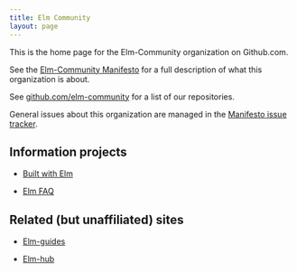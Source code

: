 ```yaml
---
title: Elm Community
layout: page
---
```

This is the home page for the Elm-Community organization on Github.com.

See the [Elm-Community Manifesto](https://github.com/elm-community/Manifesto) for a full description of what this organization is about.

See [github.com/elm-community](https://github.com/elm-community) for a list of our repositories.

General issues about this organization are managed in the [Manifesto issue tracker]( https://github.com/elm-community/Manifesto/issues).

## Information projects

* [Built with Elm](http://builtwithelm.co/)

* [Elm FAQ](http://elm-community.github.io/elm-faq/)

## Related (but unaffiliated) sites

* [Elm-guides](https://github.com/elm-guides)

* [Elm-hub](https://github.com/elm-hub)


